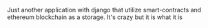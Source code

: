 Just another application with django that utilize smart-contracts and ethereum blockchain as a storage. It's crazy but it is what it is